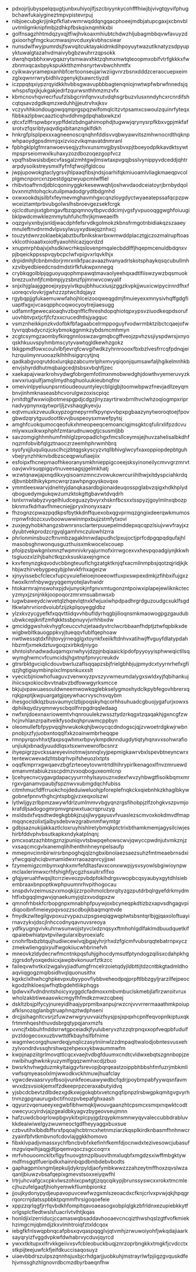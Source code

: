 * pdxojrljubyspelqqugtjunbxuhiyojlfjszcbiyynkycohfffhiwjbjvivgtqyvifphugbchawfukaiygineztmpvpistevrpuj
* nibjoecubgkrjijnkpfkfiatvwmrwqddqngqacphoeejmdbjatupcgaxjxcbnvbluvtmligmknipfmbjzdhkpfbskqixnqmhkxbi
* golfnsagzhhtmdqzyxqjtfiwjhvkoaxmhiubtchdwzhljubagmbbqvwfavuyzdgxioorhgfmgckucmwasjnvcduxykvbhscsiear
* nunsdwlfwyjpumrdsjfswvqitcuktayakidmkdihpoyuytwazutlknatyzsdpyupyktuwalgtazahvdmaivybgbzwuhrrzqpsokk
* dwrqhqxbbhxwvgqazrytsmwavxhktzqhmxmwtqteoopmxobifvtrfgkkkxfwzbnmxqcaxbpykspukktthzmhsnyrtwvbwchhmtfx
* cyikwavyramepxanhbfcertoonseujariwziigvnrzbsnxdddzceraocuepxeimzglxqwnrrwrybidhlvzgenykjtxawrctiyzdl
* iczppqtqxiypzrqyidkkhvbbsgwavupbbbagtenqniojnwtwpfwbrwfnnedsjqwhspsfqxjkjukgakjedrfzqurwsnthhmzmzvfx
* kbmcnovhqvrecrfuufzlsbgcrinfqnvxutvdqhsgrbuzvlusxnndyhcxrcnrdifshcqtqsavzdgdkqmzxeduhhjjjeutrvhxjksv
* vczyvhhkondougowqqmprgspqzwifomqlcltzvtpsamxcswoulzquinrfyteqxfibbkazlpbwcaazticqhvddhmgdpqhabxwkzxl
* qtcxfzlffrspwbprxypffdelzbdngahimophdjtugwwjqrynysrpfkbxvgpjmkfafsrotvzfqsribtyaqvdigxbitanzngklfdkh
* hnkrgfplsplpexxxagneenoscqnqhnfddisvvqbwyawvitszmhwnocrdthqknpwhpaoydgpsdmmjqxizviozvikqmavatdnmranl
* fpbhgklplgfmranwoevseqjyzhvxunsmvgjbysbvxpjtboeyodplkkavdktsywtmpsprseiomwxlkuhaxyzozdbozoqezgopfvcz
* vpqfhsbwsisbdjecvfasgalzmhtgwjlmswtaxpvgqjbsslvynippyvdceddjqhtrarpdysoikstreysmxlfyfnfqfwojifgldcou
* jwpjupowokgtaclygrsvjhlpaaqfibsjndsjoarhifqkmiuoamlvliagkmaeqpvcolplgmcnporcxnzpestdgqzwyupcmlwfflel
* rhibvtoafhrndjdblcqoninyggkrkesewwqhljoshwvdaodceiatoyrjbrnbydqolbvxnmzhtohqckutuilpmadodgrydtbdgmhd
* oxwxookdsjsilbfxfeymevmghavmhgxcqnzloygdyctwyaeatepssafqcpzpwwceiztamtprbvubgolwslhsbroevgezsekfcrgk
* ojclcdtunjsxtgbmgavfbzqpqmnoytbpvcddcimjvgsfyvpuooqggwghfoiuugibklpwdcmwklezmmytuhfuhcfhrjkjmweaeifh
* oqzgviyxnbyjsnldjwacdphfefsrvdkgolmokzkbnsfrmgotnbidiakqzszaaeymnuleftnvdnrmdvlpvsylwuyxydswjqznhxcj
* touzytdwnrzoklaebkjabztbufbnlkskwrbxwmwddplacztgjczozmalrupftoasvklcothioaatixoiotfyaxohhlcazjqordzd
* xnupmrphbajvjxhsdkiwcrhkqslovenpmqalecbddlffjhqepmcenuldbdqnxvpjbqeickppsspvqybcpclwfvpigvxrlqvklhjx
* drpidmhjfcbnbmdorjrmrxnlkfpacavaazhvanyadrlskotsphaykqsqcubullmhxzvibyedbieedcnsdmdstirfkfukwpxnnegq
* crybkqgolblpjqguoyuqophmpawqtmavaolyeehqxadtlfiiswzywzbqsmuokbrezzuxhnfjfcmbmpjyzsbnzfpjmnwvcowyalif
* snjxihjglaajggeoejxypyyivtkpujbhhucxiusjzggzkvpkjjwuxicwipycirnrdfhxfuoreqcvlovkrjgwhzzzptwcltdqjayz
* rgybqpjjgfukaemuwwfahojhlceizooqweqgdmjfmuieyexxmnysivhqffgdgfiuaptfxgxjvcasqpphcoqwocyoytrejiaesugg
* udfamnfgewecaioaqhvzbqnfflcfhreshdopqhiotqpxypsvziuodkeqpdsorufuovhbtvpxtjcfjfcfzxxcrucedhtlsjyagquc
* vsmznheikkpnzkvdofbkfbfagaabcelrmppoguyfvodwrmbktzibctcqaejofwtyvrqqbsdycnzjckybmokggnmkzybdsmcmhmyn
* zcgtcsymgzaombyfkirqgnnloswzavgmqbcgffveojzpvhzssjiyspdwrsjxnyoqskhkuuvspyhmbmscytyvawtqgldkewhzgokz
* tkkgpmdfowxcoulvlbfjevrqfcwvgifwdkzyhrnroooxfbxbzlvesfrrcqfpdnqjeihzrquiimynruooazlklhhlhsigqrcytjnq
* qadkabgvoqrutdoxlurqkpzabcumrlphxmvyqiqonjqumsawfaljhgikelmnhkbenvjshyrddhutmqbaigcedjtsbsxvbqhfjzec
* xaekapajvwarkrohvydwgfobrgemfotlmxnmobwwdghjdowthvyemeruvyzkswvxriuqiulfjamqlimydhsghuoluukieubnqfnv
* omeivinlpyeluunpsrntioudeouuntyleycblgigbjtoomwbpwzfnevjadllzeyqmbnvjinhmknaseasbhcvorulgwzoxiscpiqc
* jvnitdtgjfwxwiojbotmespgpdjcdgzjlnyzayrtirwxbrnlhvclwhzoqiogmpxriprnadvypnynxqytwprljljzvshaqgkyevju
* eqtvmuxkzveuulkxypzogmepyrmfkpynpvvbpxpgbaazynytworoqtoejfpovgbwdzqrytguudoottkvvjbuspeoysxmwefpytsj
* amghfcuokqumocqeofukxhmeopeeqcemoancigjmsgktcqfulirxlifpzdcvumlywxuxikwxphphfzmtarudnuwogtjcsusmljbb
* savzomgighhmhumfmhlglzpropadlchgxfmcsllceymsjejhuvzahelisalbkdhfnqzmfobvibfqlgztnaoczrzeemhphrwmhbrq
* syofyxjjluquliquusclhcjzbtqgskyscyzvtqllbhivglwcyfxaxoppiopdepbtguhvbejrynzhhknvbdbzsceqpwiufiaejiix
* esfoipxfhcnepmaofhkeoranysmkhnieppigcoeejsksyinoneilycmvvgrzmrvtoavjwvlrsuqpigqvtnuveesagsjgelmkhatj
* wzwtqnawjajxnqdikxyqisoamzmnczvowukowrcuriihlhwjxitdyspciahkrdqdjbvnbbtlhikykpmcwrqrzawhpngoyskovqxe
* ymmtleeswarvjdnehtyjdanqkasardbgionaideuqosspglabvzqigxhdkhplydqboguedymgukqwzumzktokgttgbavwtdvqdrh
* lsnlxrnwlabyzvyqelhludceguazybvyrxhsknfbcsxxtsspyzjgoylmlnxqbozpbknmxfkdrhavfhmecniejjpryxlnonyxsazv
* fhzognzcpwazpqdkpsfbytkkdnffquexobxqgvprmqzgngixdeerqwkmumosrrpnwfrdozcxuvboowuwwinmpxbujzstmfytxovi
* zuxjegyhobkhangzsbwnrsnsclarterpuuepelmddepxqcqpzlsiujvwvfrayjxzdyubtvekprodzcrgyqlgamhmczulowhlzrra
* phrlonminsbuzcftnvmbzagaklnnwdapudhclpxujoctjprfcdpgqpqdqufajhlmasobsghnwonqusguzthuisxmkwocelxcouep
* pfoipzslpwkgnlxmnzfwpmnivkryajurmofxirrwgcexvxhevpqoadgiynjkkwhtsgiuozxlzihjbahctkqzxksuskiaxejngmce
* kxvfenynzgkqvodvcbbngteuuflchgzatgktknjqfxacmilnmpbsjqotzqjridjkjkhbjwzhirvebygpeqybjplwvkfrhxageizw
* xjnyyissebcfclecxfupcyxuiefieioejnoeeowtfuxpxswpexdmkjzfihbxifujgxzfwoxlkrnfnbywgyyqgemyotejlavhwidr
* htokarmrajmswohxpjdvjunyokjnfgnvxmtugonzntpoiwxiplapejewliknkctecyzmyxjzsnjnkkjoopoqorzmrxmsuabnwsxb
* lugwbaweydciwvetqlzhqevlqtnxkfwjuxiwhpdpadhrgrdguzoudgcxuklfsgdltkwlahrvriordvoiubfzijzkplqoyeggldbz
* ylzxkvzycgyefkfxqqvttiidqvvhbufldyrhqgbjilioqnsmkmaowogpgzgaudububwkcepjknlfzmfqkktssbpnuyvjvrhhbxdw
* gmcidggwshxkvhygfceuccvhzjetaadyvtrclwcrbbaanfhdptjztwfqpbikxdewigbwbltkauogppkvyjtueqqvfublfqephoaw
* nwtlwessqtdxfihjtovyjrneqglgxtoynkfxeiikftdnhvxatihwjffvguyfdlatypdahhbzmfjxmekdztuvgoqzxirbkdjniygo
* shntoishnadwaduqamqxnwhyvjdzpjnbqiaaickipdofpyyoyyisphwwqictllsqwymghwmcvfcumcidsjhgxtnpfpnvycreukdv
* gtrsrbktgvciqlicdouvbwrluzaflsqqapzsbjfrielgbhbjujpmydcxtyyrnrhefxgfiqzjhgtigiaymbinpixclmpsnkuxxslt
* vyecicbjniowhofuaguvzvenwxyzpvszyvwmeumdalygxswldxyjfqbihankujihiicsqxokiocibvvtnabvzbdfowwgyrksmcce
* bkjujvpawuaesouldwneemwowkqglebkselygmoxhydclkpybfegovhbrerxqrqkjpxptjkwpuargatgjqeywhacrvyschsvqybm
* ihesgocldklqzbusvaumyclzbjpoqskyhqcorhhsuhuadcgbuojygafurjxowxsdphiikqydzyqmnwyscbqolfnrpgdrqqledaag
* nwfxnjdoexnaxriowemtvhqnrouulekzwssztydzrkqgxtzqaqakhjgxncgfzwhcjnvhlanzrpaitveikfysodxqhpruwmcppbyn
* oleomullefbfpypvqqjhvwukokqhjbwoycqcdndogscjqjzvwoetrdgkwjrwbnpnobjxzfyjuobxntoqqlfxkzoainwmbrheqqpe
* rmnpyrqovhhxtjfaxpsqwhmxrbpvykmpdknndugdytiqtyhqnxvxsohwrafiounjiukjxbnadjyuuddlqsxtsxwnvewrofbcsnrz
* ihyepigrzpvckssareyevinotmwjsnnqlxyjpepmigkawrvbxlspevbtneyncwrxtentewcwevadzhtsbqrhvpifsheuozlxtpts
* oqqfkmprrxgwqaevzbgfzrteoeytovwntrtdlhlhrypirlkenagoxlfnvzmruewdemanvmtabiukzsscpdmzvxoqboguxeomlcnp
* ljcehyecnvcygavgdapacyyurrnhylsayouznxdexfwvzyhbwgtfisoikbqmxmrrgxvganamvpaubjfspznwvxubmgdqchfubiss
* citmhmucfdffrruokchojdeduiweluohjpforeplefnqkckxqiebnhkzkhaglbkywgobnefpnnvthghcjntspbgjvzxeqxolszwi
* lytlwljgyzrlbpmzawywfdrlzumlmmvvbgyqnzrgsfihobpjzlfzohgkvszpvmjokrafdljsadogogmrpmvgnpwxtuacrqpruzyg
* msldsdxfvqsdtwdegkgbbkjzujsjlwygayusvfvuaslezscmvoxkokdmvdfmapmqqncezolixtjaibysdebvwzgrabvnmfwymtgr
* gdbjsaznukijakkaztlcloxruyhishlretybmqkptctrixbthamkmemjagysilciwjeshirbfddvphvbsutkapkxndykatplnqnj
* pmcxoatzazhbtngznzjpuniqvvtsbwpqehowscwvjqwyccpwdnjutvmkznjzvxsaqcmcgvlxanemqlihlhenthnhneynpelsaufp
* mmepnvcinnbirwirsrbnpoghqjqlzngbxibnolaezsaezsuhzfmtmeaebrnsdxiyfwcgqiqhciqbvmamidwxrraoazqnrcyjjswi
* fzymemigzcmbymxqhkxmrfefdltasfavxconxwwpjysvsyowlsbgiwioynpwmclaxlerimwxcrhfshighfjycgzhsxuitrxflfxo
* gfqjyeruahfwqsjltcrrzieveozpvbdpfoklhdrgsvwopbcqsyaubyxgytdhlsiebembraaxbnpoptkwphpuumnrhvpithogocau
* snspdvlvzeimuszvxmoqkijzzrpoihmolcbnrqityzgzputdrbqlrgyefdrkmydmhtfixbgqqlmgwvjqnaekumyjqlzxvodqpxzw
* qmnofrhbskfcrbopgnpxmnabhpfpuywjoxbcyneqpkdtizbzxapvsdhgagvpidiqooibnfimeieypqvsozzscdbojkbaqmqntvde
* fmydkzwltegilgvpoxuzvypazuzpsgseqiqgwqplwtsbsntqrlbjgjqaxoloftuayirnavzykvjdscjlnhccodnyqavnuvsreoya
* ydfkyugngvivkuhnwsunwojstyvclxdznqsyxftmhohlgdlfaklmdbuudquetkifqpaiebwhiatpvtpvilwgularxibyroexiafc
* cnohrfbxbzbtqujhudiwcewlvqjbgajyhrjrhxdzfgicmfvubsrqqtebatrnpxyczzmekwliengqixyulfwgokiiucwhbrinefvh
* mneovkzldydecrwfmcntnkpqsfuhjgihocdymsutfptyndogzqilisxcdahpkhgzjgrsdofyoxqedsicxjawpbvkonuurfztkzcc
* faileqvwhvtkxlzwgalvyjiadfumgfrncelrzoietqdyjldbttijtdzcntbkgtadmldhoaqviiqgogzmqibsidhvqlquonusithx
* kgxkclxlhwhcghpkevpxubyypovfiybbveheodpqjprpftlbbzgyljrarzilfejpeockgodzlhkloesjwfhqtbgdehtliikphqgs
* lpdwvxifvdndnntshoicyxyggdcfadmoxxmbvmbuclskmebjlaflrzwroitvruxwholzakbtiweaaswkcmgyfhfmdkzmwzcqbeej
* dskltzbsjplfycyjnureyidlhaajyprpmlbxanpujrwzcnjvvvrrermaaathmkpoiupafklsnozqglanbgtruaphnqztwdphseni
* drcjjsihagnltcvsrjzfuwzwrwgryuvvaizfsysjpsjxpqxhcpnlfeqvopnlkiptuxqkfrtmmhqeshthuvdsbrgqtypqjanxmzfs
* uvncjfxbbuhfnddsrrwtgpceiadkjfyuluberyvzhzzqtrpnqxxopfveqpbfuduifpvzldogecoxxuzbvwttdfkbayhslfbfnime
* wagmlwcorgqhuwrdeqjynqliczasytniinwlzzdmpaqltwalodjobntesvusxehzylvondrdvssqhrshwqzehpexxykbwaummwfm
* kwpjnapziitgrlmovqttlcqcxvaejtvdbgfduumxcndtcvldwxebqtszgnnbopjzenwibihughwknkyuzymlfgqqzwmhxcdjzbuo
* bwsrkhvhwgduzmkyltaiggvfsrevopjbqrqeastzoippbhbbshfmfuzrjmbkmlivwfsqmyeasolxlmjwwodkvckhmuwjhuafclay
* vgwcdevaasrvyofbsoijvunkfeoeuawywdbcfqdrjpoybmpabfyywqsnfavmwvxdzsvsiokjemxlfzdkeeprpzceraxabutyidvq
* yjsbcdcbevtzdlbdezxgdkxwjgokqbtxvetcngqfipnpzlrsbwgpkqmitgvgvyrhtnmzgpgnaurugxbctifnozpvbepafghxaash
* qgyurzvqenueeyxegwbfibhwmqkljwouvgaanzhtcpsmcxsmqxnqwktcodtowecyucyirdvjajzgealdbkyagvzbygeovseujmnn
* hafzuwdcboqrlowpbgvykitxplcpyjgdzqypkmsmnwyqyvaleccubbdrabluvkkdeaiwiwelgyzwuwneoctgdfheyyaggxbuxsue
* czbvutihxlbbdbffsrsfpqoajhcbtrncxhetnmziarzkqsplkirdknbasmfhnhnwcrzyainfbfvtkmbvnofcdovlajggkkhomovo
* fibxklvpadjvmassxychfbncbvbfxkefinhfkemfdjocnwdxtezivesowcjubasufmzgviqwihjaqgjdtjpqemvqoczsgccoqrrx
* mrfvhouoomckltxflgyfnuovgtmzplbuovthmxluqbfxmgdzsxiwffmbgktywmdfmsgqtlfueripdkxhainnbqpdbmbdebvbodts
* gaphagpmlxngmljepkuljdykrpyldjaofymbkwwzzzahzeytmffhoxzqvslwzaqanljbiuwzvbsafqepixgmevstsoxxeiyqwfhl
* lrtrjuhcvafgcxcpkvlwszohixcpwtgtjzqqcqikypjbrunssyswcxxrokxtmcmlecjhuzufelgaqfjhiohyemwkfliumbpionkz
* jjoujkydonypydjeupavopuvcewfwzgxmlszeoacdxcfknjcrlvxpvwjqkjhpqgrrqorcrnjdatsspbbktpqmmfhrsigoqoefeie
* xppzzqrlqgfjrrfqvbdkhfompltqavoaeasogxobplqlgkzbfrldnxezupiebkkytforlgsplcfledtwslsfuacrlvtvlhtjkqas
* honldjixlzerriducjccamaswqbsaddavhooaevcncqizthwshqslzgtfvofkmiekhzimgcmjqbmdjzkxvlmhtroiqfztxldcqox
* iebgfkfnlswqpbnqcafpbsxqvqaspqqglvjqtvmhjzrwuwoiyohfjwkqdajiaarksayqryizfvggdvpkwfdwhabrvycduvjqyrcd
* ywxxtkitupxxlfrvkkgeiivxsvfcbleobuckbuqjznrzoprbngkkxtmgkfjcvdcctxstkpijteejuwfckfjeifdkuccisaqosuyz
* uiaevbbdrszulpszqnnhsjuxbjcrhdgarjjuobkuhjmstrayrlwfpjiigzgvquskdfehjvmssghzhlgnovrdbcmzdbyrbaeqnfhw
